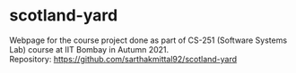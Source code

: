 # scotland-yard

Webpage for the course project done as part of CS-251 (Software Systems Lab) course at IIT Bombay in Autumn 2021.  
Repository: https://github.com/sarthakmittal92/scotland-yard